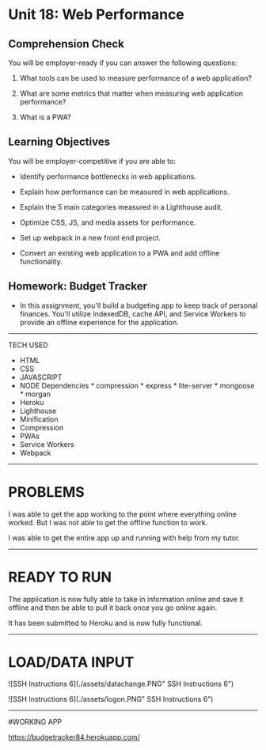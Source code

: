# Unit 18: Web Performance

## Comprehension Check

You will be employer-ready if you can answer the following questions:

1. What tools can be used to measure performance of a web application?

2. What are some metrics that matter when measuring web application performance?

3. What is a PWA?

## Learning Objectives

You will be employer-competitive if you are able to:

* Identify performance bottlenecks in web applications.

* Explain how performance can be measured in web applications.

* Explain the 5 main categories measured in a Lighthouse audit.

* Optimize CSS, JS, and media assets for performance.

* Set up webpack in a new front end project.

* Convert an existing web application to a PWA and add offline functionality.

## Homework: Budget Tracker

* In this assignment, you'll build a budgeting app to keep track of personal finances. You'll utilize IndexedDB, cache API, and Service Workers to provide an offline experience for the application.

*****

TECH USED

* HTML
* CSS
* JAVASCRIPT
* NODE
    Dependencies
      * compression
      * express
      * lite-server
      * mongoose
      * morgan
* Heroku
* Lighthouse
* Minification
* Compression
* PWAs
* Service Workers
* Webpack

*****

# PROBLEMS 

I was able to get the app working to the point where everything online worked.  But I was not able to get the offline function to work.  

I was able to get the entire app up and running with help from my tutor.

*****

# READY TO RUN

The application is now fully able to take in information online and save it offline and then be able to pull it back once you go online again.

It has been submitted to Heroku and is now fully functional.

*****

# LOAD/DATA INPUT 

![SSH Instructions 6](./assets/datachange.PNG" SSH Instructions 6")

![SSH Instructions 6](./assets/logon.PNG" SSH Instructions 6")


*****

#WORKING APP

https://budgetracker84.herokuapp.com/



